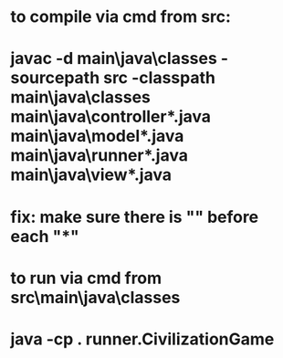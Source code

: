 # to compile via cmd from src:
# javac -d main\java\classes -sourcepath src -classpath main\java\classes main\java\controller\*.java main\java\model\*.java main\java\runner\*.java main\java\view\*.java
# fix: make sure there is "\" before each "*"
# to run via cmd from src\main\java\classes
# java -cp . runner.CivilizationGame

